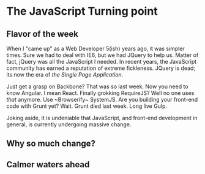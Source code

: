 # The JavaScript Turning point

## Flavor of the week

When I "came up" as a Web Developer 5(ish) years ago, it was simpler times. Sure we had to deal with IE6, but we had JQuery to help us. Matter of fact, jQuery was all the JavaScript I needed.  In recent years, the JavaScript community has earned a reputation of extreme fickleness. JQuery is dead; its now the era of *the Single Page Application*.

Just get a grasp on Backbone? That was so last week. Now you need to know Angular. I mean React. Finally grokking RequireJS? Well no one uses *that* anymore. Use ~Browserify~ SystemJS. Are you building your front-end code with Grunt yet? Wait. Grunt died last week. Long live Gulp.

Joking aside, it is undeniable that JavaScript, and front-end development in general, is currently undergoing massive change.

## Why so much change?

## Calmer waters ahead
